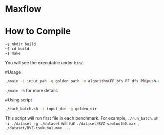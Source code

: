 # Maxflow

# How to Compile

```bash
~$ mkdir build
~$ cd build
~$ make
```

You will see the executable under `bin/`.

#Usage
```bash
./main -i input_pah -g golden_path -m algorithm(FF_bfs FF_dfs PR(push-relabel) BK(Boykov Kolmogorov))
```

```./main -h``` for more details

#Using script
```bash
./each_batch.sh -i input_dir -g golden_dir
```

This script will run first file in each benchmark. For example, ```./run_batch.sh -i ./dataset -g ./dataset``` will run ```./dataset/BVZ-sawtooth0.max , ./dataset/BVZ-tsukuba1.max ...```
